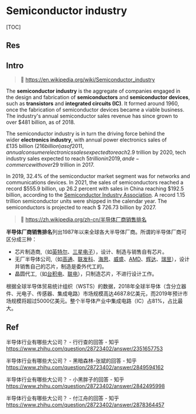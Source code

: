 # Semiconductor industry

[TOC]



## Res



## Intro
> 🔗 https://en.wikipedia.org/wiki/Semiconductor_industry

The **semiconductor industry** is the aggregate of companies engaged in the design and fabrication of **semiconductors** and **semiconductor devices**, such as **transistors** and **integrated circuits (IC)**. It formed around 1960, once the fabrication of semiconductor devices became a viable business. The industry's annual semiconductor sales revenue has since grown to over $481 billion, as of 2018. 

The semiconductor industry is in turn the driving force behind the wider **electronics industry**, with annual power electronics sales of £135 billion ($216 billion) as of 2011, annual consumer electronics sales expected to reach $2.9 trillion by 2020, tech industry sales expected to reach $5 trillion in 2019, and e-commerce with over $29 trillion in 2017. 

In 2019, 32.4% of the semiconductor market segment was for networks and communications devices.
In 2021, the sales of semiconductors reached a record $555.9 billion, up 26.2 percent with sales in China reaching $192.5 billion, according to the [Semiconductor Industry Association](https://en.wikipedia.org/wiki/Semiconductor_Industry_Association "Semiconductor Industry Association"). A record 1.15 trillion semiconductor units were shipped in the calendar year. The semiconductors is projected to reach $ 726.73 billion by 2027.

> 🔗 https://zh.wikipedia.org/zh-cn/半导体厂商销售排名

**半导体厂商销售排名**列出1987年以来全球各大半导体厂商。所谓的半导体厂商可区分成三种：
- 芯片制造商,（如[英特尔](https://zh.wikipedia.org/wiki/%E8%8B%B1%E7%89%B9%E7%88%BE "英特尔")、[三星电子](https://zh.wikipedia.org/wiki/%E4%B8%89%E6%98%9F%E9%9B%BB%E5%AD%90 "三星电子")），设计、制造与销售自有芯片。
- 无厂半导体公司,（如[高通](https://zh.wikipedia.org/wiki/%E9%AB%98%E9%80%9A "高通")、[联发科](https://zh.wikipedia.org/wiki/%E8%81%94%E5%8F%91%E7%A7%91 "联发科")、[海思](https://zh.wikipedia.org/wiki/%E6%B5%B7%E6%80%9D "海思")、[威盛](https://zh.wikipedia.org/wiki/%E5%A8%81%E7%9B%9B "威盛")、[AMD](https://zh.wikipedia.org/wiki/AMD "AMD")、[辉达](https://zh.wikipedia.org/wiki/%E8%BC%9D%E9%81%94 "辉达")、[瑞昱](https://zh.wikipedia.org/wiki/%E7%91%9E%E6%98%B1 "瑞昱")），设计并销售自己的芯片，制造是委外代工的。
- 晶圆代工,（如[台积电](https://zh.wikipedia.org/wiki/%E5%8F%B0%E7%A9%8D%E9%9B%BB "台积电")、[联电](https://zh.wikipedia.org/wiki/%E8%81%AF%E9%9B%BB "联电")），只制造芯片，不进行设计工作。

根据全球半导体贸易统计组织（WSTS）的数据，2018年全球半导体（含分立器件、光电子、传感器、集成电路）市场规模高达4687.8亿美元，而2019年预计市场规模将超过5000亿美元。整个半导体产业中集成电路（IC）占81%，占比最大。



## Ref
半导体行业有哪些大公司？ - 行行查的回答 - 知乎 https://www.zhihu.com/question/28723402/answer/2351657753

半导体行业有哪些大公司？ - 黑暗森林-张斌的回答 - 知乎 https://www.zhihu.com/question/28723402/answer/2849594162

半导体行业有哪些大公司？ - 小黑胖子的回答 - 知乎 https://www.zhihu.com/question/28723402/answer/2842495998

半导体行业有哪些大公司？ - 付江舟的回答 - 知乎 https://www.zhihu.com/question/28723402/answer/2878364457

